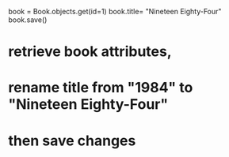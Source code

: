 book = Book.objects.get(id=1) 
book.title= "Nineteen Eighty-Four"
book.save()

# retrieve book attributes,
# rename title from "1984" to "Nineteen Eighty-Four"
# then save changes